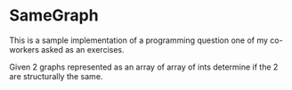 # SameGraph

This is a sample implementation of a programming question one of my co-workers asked as an exercises.

Given 2 graphs represented as an array of array of ints determine if the 2 are structurally the same.


